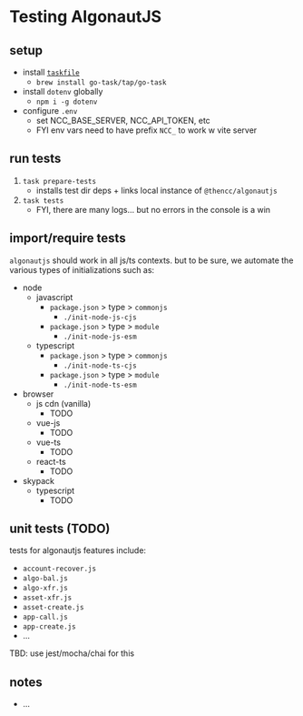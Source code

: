 # Testing AlgonautJS


## setup
- install [`taskfile`](https://taskfile.dev/installation/)
	- `brew install go-task/tap/go-task`
- install `dotenv` globally
	- `npm i -g dotenv`
- configure `.env`
	- set NCC_BASE_SERVER, NCC_API_TOKEN, etc
	- FYI env vars need to have prefix `NCC_` to work w vite server


## run tests
1. `task prepare-tests`
	- installs test dir deps + links local instance of `@thencc/algonautjs`
2. `task tests`
	- FYI, there are many logs... but no errors in the console is a win


## import/require tests
`algonautjs` should work in all js/ts contexts. but to be sure, we automate the various types of initializations such as:
- node
	- javascript
		- `package.json` > type > `commonjs`
			- `./init-node-js-cjs`
		- `package.json` > type > `module`
			- `./init-node-js-esm`
	- typescript
		- `package.json` > type > `commonjs`
			- `./init-node-ts-cjs`
		- `package.json` > type > `module`
			- `./init-node-ts-esm`
- browser
	- js cdn (vanilla)
		- TODO
	- vue-js
		- TODO
	- vue-ts
		- TODO
	- react-ts
		- TODO
- skypack
	- typescript
		- TODO


## unit tests (TODO)
tests for algonautjs features include:
- `account-recover.js`
- `algo-bal.js`
- `algo-xfr.js`
- `asset-xfr.js`
- `asset-create.js`
- `app-call.js`
- `app-create.js`
- ...

TBD: use jest/mocha/chai for this


## notes
- ...
